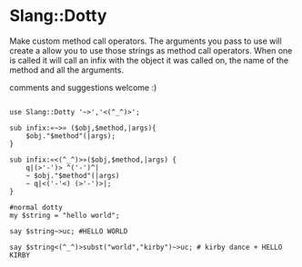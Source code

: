 # Slang::Dotty

Make custom method call operators. The arguments you pass to use will
create a allow you to use those strings as method call operators. When
one is called it will call an infix with the object it was called on,
the name of the method and all the arguments.

comments and suggestions welcome :)

```perl6

use Slang::Dotty '~>','<(^_^)>';

sub infix:«~>» ($obj,$method,|args){
    $obj."$method"(|args);
}

sub infix:«<(^_^)>»($obj,$method,|args) {
    q|(>'-')> ^('-')^|
    ~ $obj."$method"(|args)
    ~ q|<('-'<) (>'-')>|;
}

#normal dotty
my $string = "hello world";

say $string~>uc; #HELLO WORLD

say $string<(^_^)>subst("world","kirby")~>uc; # kirby dance + HELLO KIRBY

```
